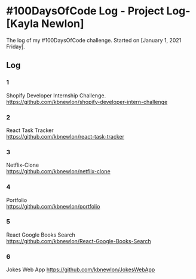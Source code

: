 # #100DaysOfCode Log - Project Log- [Kayla Newlon]

The log of my #100DaysOfCode challenge. Started on [January 1, 2021 Friday].

## Log

### 1
Shopify Developer Internship Challenge. <br>
https://github.com/kbnewlon/shopify-developer-intern-challenge

### 2
React Task Tracker <br>
https://github.com/kbnewlon/react-task-tracker

### 3
Netflix-Clone <br>
https://github.com/kbnewlon/netflix-clone

### 4 
Portfolio <br>
https://github.com/kbnewlon/portfolio

### 5 
React Google Books Search <br>
https://github.com/kbnewlon/React-Google-Books-Search

### 6 
Jokes Web App 
https://github.com/kbnewlon/JokesWebApp
